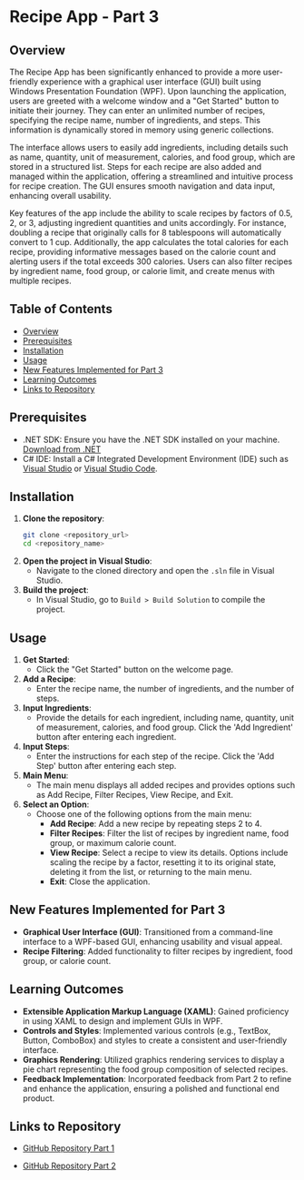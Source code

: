 # Recipe App - Part 3
 
## Overview
The Recipe App has been significantly enhanced to provide a more user-friendly experience with a graphical user interface (GUI) built using Windows Presentation Foundation (WPF). Upon launching the application, users are greeted with a welcome window and a "Get Started" button to initiate their journey. They can enter an unlimited number of recipes, specifying the recipe name, number of ingredients, and steps. This information is dynamically stored in memory using generic collections.
 
The interface allows users to easily add ingredients, including details such as name, quantity, unit of measurement, calories, and food group, which are stored in a structured list. Steps for each recipe are also added and managed within the application, offering a streamlined and intuitive process for recipe creation. The GUI ensures smooth navigation and data input, enhancing overall usability.
 
Key features of the app include the ability to scale recipes by factors of 0.5, 2, or 3, adjusting ingredient quantities and units accordingly. For instance, doubling a recipe that originally calls for 8 tablespoons will automatically convert to 1 cup. Additionally, the app calculates the total calories for each recipe, providing informative messages based on the calorie count and alerting users if the total exceeds 300 calories. Users can also filter recipes by ingredient name, food group, or calorie limit, and create menus with multiple recipes.
 
 
## Table of Contents
- [Overview](#overview)
- [Prerequisites](#prerequisites)
- [Installation](#installation)
- [Usage](#usage)
- [New Features Implemented for Part 3](#new-features-implemented-for-part-3)
- [Learning Outcomes](#learning-outcomes)
- [Links to Repository](#links-to-repository)
 
## Prerequisites
- .NET SDK: Ensure you have the .NET SDK installed on your machine. [Download from .NET](https://dotnet.microsoft.com/download)
- C# IDE: Install a C# Integrated Development Environment (IDE) such as [Visual Studio](https://visualstudio.microsoft.com/) or [Visual Studio Code](https://code.visualstudio.com/).
 
## Installation
1. **Clone the repository**:
    ```sh
    git clone <repository_url>
    cd <repository_name>
    ```
2. **Open the project in Visual Studio**:
    - Navigate to the cloned directory and open the `.sln` file in Visual Studio.
3. **Build the project**:
    - In Visual Studio, go to `Build > Build Solution` to compile the project.
 
## Usage
1. **Get Started**:
    - Click the "Get Started" button on the welcome page.
2. **Add a Recipe**:
    - Enter the recipe name, the number of ingredients, and the number of steps.
3. **Input Ingredients**:
    - Provide the details for each ingredient, including name, quantity, unit of measurement, calories, and food group. Click the 'Add Ingredient' button after entering each ingredient.
4. **Input Steps**:
    - Enter the instructions for each step of the recipe. Click the 'Add Step' button after entering each step.
5. **Main Menu**:
    - The main menu displays all added recipes and provides options such as Add Recipe, Filter Recipes, View Recipe, and Exit.
6. **Select an Option**:
    - Choose one of the following options from the main menu:
        - **Add Recipe**: Add a new recipe by repeating steps 2 to 4.
        - **Filter Recipes**: Filter the list of recipes by ingredient name, food group, or maximum calorie count.
        - **View Recipe**: Select a recipe to view its details. Options include scaling the recipe by a factor, resetting it to its original state, deleting it from the list, or returning to the main menu.
        - **Exit**: Close the application.
 
## New Features Implemented for Part 3
- **Graphical User Interface (GUI)**: Transitioned from a command-line interface to a WPF-based GUI, enhancing usability and visual appeal.
- **Recipe Filtering**: Added functionality to filter recipes by ingredient, food group, or calorie count.
 
## Learning Outcomes
- **Extensible Application Markup Language (XAML)**: Gained proficiency in using XAML to design and implement GUIs in WPF.
- **Controls and Styles**: Implemented various controls (e.g., TextBox, Button, ComboBox) and styles to create a consistent and user-friendly interface.
- **Graphics Rendering**: Utilized graphics rendering services to display a pie chart representing the food group composition of selected recipes.
- **Feedback Implementation**: Incorporated feedback from Part 2 to refine and enhance the application, ensuring a polished and functional end product.
## Links to Repository
- [GitHub Repository Part 1](https://github.com/VCDN-2024/prog6221-part-1-ST10343093)
 
- [GitHub Repository Part 2](https://github.com/ST10343093/Progpart2.)
 
